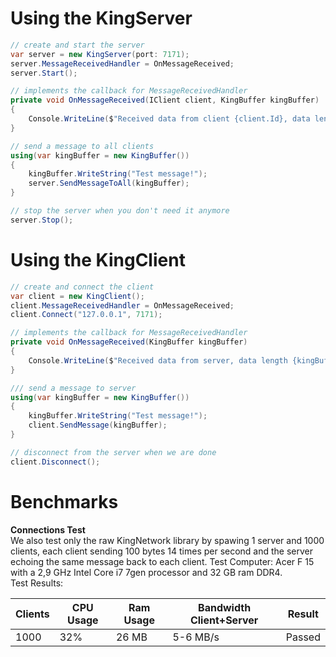 # Using the KingServer
```C#
// create and start the server
var server = new KingServer(port: 7171);
server.MessageReceivedHandler = OnMessageReceived;
server.Start();

// implements the callback for MessageReceivedHandler
private void OnMessageReceived(IClient client, KingBuffer kingBuffer)
{
    Console.WriteLine($"Received data from client {client.Id}, data length {kingBuffer.Length()}");
}

// send a message to all clients
using(var kingBuffer = new KingBuffer())
{
    kingBuffer.WriteString("Test message!");
    server.SendMessageToAll(kingBuffer);
}

// stop the server when you don't need it anymore
server.Stop();
```

# Using the KingClient
```C#
// create and connect the client
var client = new KingClient();
client.MessageReceivedHandler = OnMessageReceived;
client.Connect("127.0.0.1", 7171);

// implements the callback for MessageReceivedHandler
private void OnMessageReceived(KingBuffer kingBuffer)
{
    Console.WriteLine($"Received data from server, data length {kingBuffer.Length()}");
}

/// send a message to server
using(var kingBuffer = new KingBuffer())
{
    kingBuffer.WriteString("Test message!");
    client.SendMessage(kingBuffer);
}

// disconnect from the server when we are done
client.Disconnect();
```

# Benchmarks

**Connections Test**<br/>
We also test only the raw KingNetwork library by spawing 1 server and 1000 clients, each client sending 100 bytes 14 times per second and the server echoing the same message back to each client.
Test Computer: Acer F 15 with a 2,9 GHz Intel Core i7 7gen processor and 32 GB ram DDR4.<br/>
Test Results:<br/>

| Clients | CPU Usage | Ram Usage | Bandwidth Client+Server  | Result |
| ------- | ----------| --------- | ------------------------ | ------ |
|  1000   |       32% |     26 MB |         5-6 MB/s         | Passed |
